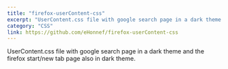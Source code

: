 ```yaml
---
title: "firefox-userContent-css"
excerpt: "UserContent.css file with google search page in a dark theme and the firefox start/new tab page also in dark theme."
category: "CSS"
link: https://github.com/eHonnef/firefox-userContent-css
---
```


UserContent.css file with google search page in a dark theme and the firefox start/new tab page also in dark theme.
